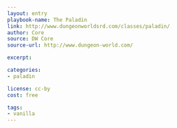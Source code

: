 ```yaml
---
layout: entry
playbook-name: The Paladin
link: http://www.dungeonworldsrd.com/classes/paladin/
author: Core
source: DW Core
source-url: http://www.dungeon-world.com/

excerpt:

categories:
- paladin

license: cc-by
cost: free

tags:
- vanilla
---
```

